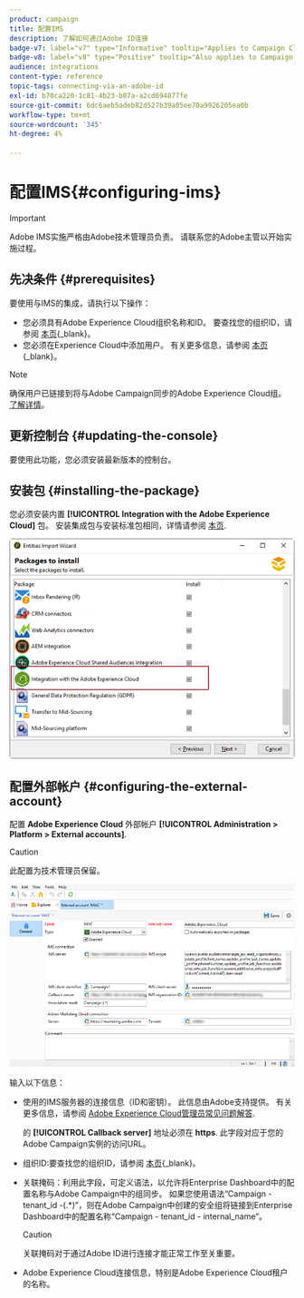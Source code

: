 ```yaml
---
product: campaign
title: 配置IMS
description: 了解如何通过Adobe ID连接
badge-v7: label="v7" type="Informative" tooltip="Applies to Campaign Classic v7"
badge-v8: label="v8" type="Positive" tooltip="Also applies to Campaign v8"
audience: integrations
content-type: reference
topic-tags: connecting-via-an-adobe-id
exl-id: b70ca220-1c81-4b23-b07a-a2cd694877fe
source-git-commit: 6dc6aeb5adeb82d527b39a05ee70a9926205ea0b
workflow-type: tm+mt
source-wordcount: '345'
ht-degree: 4%

---
```


# 配置IMS{#configuring-ims}



>[!IMPORTANT]
>
>Adobe IMS实施严格由Adobe技术管理员负责。 请联系您的Adobe主管以开始实施过程。

## 先决条件 {#prerequisites}

要使用与IMS的集成，请执行以下操作：

* 您必须具有Adobe Experience Cloud组织名称和ID。 要查找您的组织ID，请参阅 [本页](https://experienceleague.adobe.com/docs/core-services/interface/administration/organizations.html?lang=zh-Hans){_blank}。
* 您必须在Experience Cloud中添加用户。 有关更多信息，请参阅 [本页](https://experienceleague.adobe.com/docs/core-services/interface/administration/admin-getting-started.html){_blank}。

>[!NOTE]
>
>确保用户已链接到将与Adobe Campaign同步的Adobe Experience Cloud组。 [了解详情](#configuring-the-external-account)。

## 更新控制台 {#updating-the-console}

要使用此功能，您必须安装最新版本的控制台。

## 安装包 {#installing-the-package}

您必须安装内置 **[!UICONTROL Integration with the Adobe Experience Cloud]** 包。 安装集成包与安装标准包相同，详情请参阅 [本页](../../installation/using/installing-campaign-standard-packages.md).

![](assets/ims_6.png)

## 配置外部帐户 {#configuring-the-external-account}

配置 **Adobe Experience Cloud** 外部帐户 **[!UICONTROL Administration > Platform > External accounts]**.

>[!CAUTION]
>
>此配置为技术管理员保留。

![](assets/ims_5.png)

输入以下信息：

* 使用的IMS服务器的连接信息（ID和密钥）。 此信息由Adobe支持提供。 有关更多信息，请参阅 [Adobe Experience Cloud管理员常见问题解答](https://experienceleague.adobe.com/docs/core-services/interface/manage-users-and-products/faq.html).

   的 **[!UICONTROL Callback server]** 地址必须在 **https**. 此字段对应于您的Adobe Campaign实例的访问URL。

* 组织ID:要查找您的组织ID，请参阅 [本页](https://experienceleague.adobe.com/docs/core-services/interface/administration/organizations.html?lang=zh-Hans){_blank}。
* 关联掩码：利用此字段，可定义语法，以允许将Enterprise Dashboard中的配置名称与Adobe Campaign中的组同步。 如果您使用语法“Campaign - tenant_id -(.&#42;)”，则在Adobe Campaign中创建的安全组将链接到Enterprise Dashboard中的配置名称“Campaign - tenant_id - internal_name”。

   >[!CAUTION]
   >
   >关联掩码对于通过Adobe ID进行连接才能正常工作至关重要。

* Adobe Experience Cloud连接信息，特别是Adobe Experience Cloud租户的名称。
